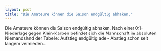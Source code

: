 ```yaml
---
layout: post
title: "Die Amateure können die Saison endgültig abhaken."
---
```


Die Amateure können die Saison endgültig abhaken. Nach einer 0:1-Niederlage gegen Klein-Karben befindet sich die Mannschaft im absoluten Niemandsland der Tabelle: Aufstieg endgültig ade - Abstieg schon seit langem vermieden...
